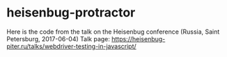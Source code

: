 # heisenbug-protractor

Here is the code from the talk on the Heisenbug conference (Russia, Saint Petersburg, 2017-06-04)
Talk page: https://heisenbug-piter.ru/talks/webdriver-testing-in-javascript/
